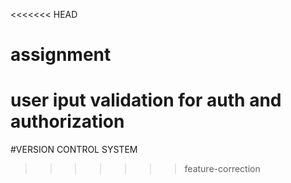 <<<<<<< HEAD
# assignment
user iput validation for auth and authorization
=======
#VERSION CONTROL SYSTEM
>>>>>>> feature-correction
